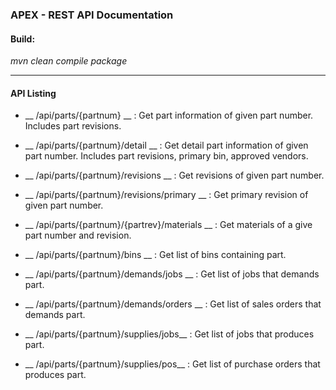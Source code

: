 ### APEX - REST API Documentation
 
#### Build:

_mvn clean compile package_ 

----------

#### API Listing

- __ /api/parts/{partnum} __ : Get part information of given part number. Includes part revisions.

- __ /api/parts/{partnum}/detail __ : Get detail part information of given part number. Includes part revisions, primary bin, approved vendors.
 
- __ /api/parts/{partnum}/revisions __ : Get revisions of given part number.

- __ /api/parts/{partnum}/revisions/primary __ : Get primary revision of given part number.

- __ /api/parts/{partnum}/{partrev}/materials __ : Get materials of a give part number and revision.

- __ /api/parts/{partnum}/bins __ : Get list of bins containing part.

- __ /api/parts/{partnum}/demands/jobs __ : Get list of jobs that demands part.

- __ /api/parts/{partnum}/demands/orders __ : Get list of sales orders that demands part.

- __ /api/parts/{partnum}/supplies/jobs__ : Get list of jobs that produces part.

- __ /api/parts/{partnum}/supplies/pos__ : Get list of purchase orders that produces part.


